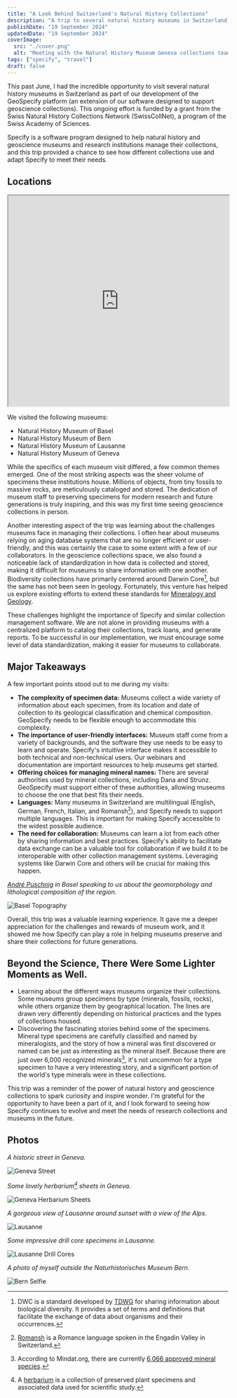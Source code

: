 ```yaml
---
title: "A Look Behind Switzerland's Natural History Collections"
description: "A trip to several natural history museums in Switzerland gave me a deeper appreciation for the challenges and rewards of museum work."
publishDate: "19 September 2024"
updatedDate: "19 September 2024"
coverImage:
  src: "./cover.png"
  alt: "Meeting with the Natural History Museum Geneva collections team"
tags: ["specify", "travel"]
draft: false
---
```


This past June, I had the incredible opportunity to visit several natural history museums in Switzerland as part of our development of the GeoSpecify platform (an extension of our software designed to support geoscience collections). This ongoing effort is funded by a grant from the Swiss Natural History Collections Network (SwissCollNet), a program of the Swiss Academy of Sciences.

Specify is a software program designed to help natural history and geoscience museums and research institutions manage their collections, and this trip provided a chance to see how different collections use and adapt Specify to meet their needs.

## Locations

<iframe src="https://www.google.com/maps/d/u/0/embed?mid=1ZykWkjf6ZLD2eE5kz0f-A9PA8c6iFSA&ehbc=2E312F&noprof=1" width="100%" height="480"></iframe>

We visited the following museums:
* Natural History Museum of Basel
* Natural History Museum of Bern
* Natural History Museum of Lausanne
* Natural History Museum of Geneva

While the specifics of each museum visit differed, a few common themes emerged. One of the most striking aspects was the sheer volume of specimens these institutions house. Millions of objects, from tiny fossils to massive rocks, are meticulously cataloged and stored. The dedication of museum staff to preserving specimens for modern research and future generations is truly inspiring, and this was my first time seeing geoscience collections in person.

Another interesting aspect of the trip was learning about the challenges museums face in managing their collections. I often hear about museums relying on aging database systems that are no longer efficient or user-friendly, and this was certainly the case to some extent with a few of our collaborators. In the geoscience collections space, we also found a noticeable lack of standardization in how data is collected and stored, making it difficult for museums to share information with one another. Biodiversity collections have primarily centered around Darwin Core[^1], but the same has not been seen in geology. Fortunately, this venture has helped us explore existing efforts to extend these standards for [Mineralogy and Geology](https://github.com/tdwg/efg).

These challenges highlight the importance of Specify and similar collection management software. We are not alone in providing museums with a centralized platform to catalog their collections, track loans, and generate reports. To be successful in our implementation, we must encourage some level of data standardization, making it easier for museums to collaborate.

## Major Takeaways

A few important points stood out to me during my visits:

* **The complexity of specimen data:** Museums collect a wide variety of information about each specimen, from its location and date of collection to its geological classification and chemical composition. GeoSpecify needs to be flexible enough to accommodate this complexity.
* **The importance of user-friendly interfaces:** Museum staff come from a variety of backgrounds, and the software they use needs to be easy to learn and operate. Specify's intuitive interface makes it accessible to both technical and non-technical users. Our webinars and documentation are important resources to help museums get started.
* **Offering choices for managing mineral names:** There are several authorities used by mineral collections, including Dana and Strunz. GeoSpecify must support either of these authorities, allowing museums to choose the one that best fits their needs.
* **Languages:** Many museums in Switzerland are multilingual (English, German, French, Italian, and Romansh[^3]), and Specify needs to support multiple languages. This is important for making Specify accessible to the widest possible audience.
* **The need for collaboration:** Museums can learn a lot from each other by sharing information and best practices. Specify's ability to facilitate data exchange can be a valuable tool for collaboration if we build it to be interoperable with other collection management systems. Leveraging systems like Darwin Core and others will be crucial for making this happen.

*[André Puschnig](https://www.nmbs.ch/en/museum/about-us/team/andre-puschnig.html) in Basel speaking to us about the geomorphology and lithological composition of the region.*

![Basel Topography](basel_topography_andre.jpeg)

Overall, this trip was a valuable learning experience. It gave me a deeper appreciation for the challenges and rewards of museum work, and it showed me how Specify can play a role in helping museums preserve and share their collections for future generations.

## **Beyond the Science, There Were Some Lighter Moments as Well.**

*  Learning about the different ways museums organize their collections. Some museums group specimens by type (minerals, fossils, rocks), while others organize them by geographical location. The lines are drawn very differently depending on historical practices and the types of collections housed.
*  Discovering the fascinating stories behind some of the specimens. Mineral type specimens are carefully classified and named by mineralogists, and the story of how a mineral was first discovered or named can be just as interesting as the mineral itself. Because there are just over 6,000 recognized minerals[^2], it's not uncommon for a type specimen to have a very interesting story, and a significant portion of the world's type minerals were in these collections.

This trip was a reminder of the power of natural history and geoscience collections to spark curiosity and inspire wonder. I'm grateful for the opportunity to have been a part of it, and I look forward to seeing how Specify continues to evolve and meet the needs of research collections and museums in the future.

## Photos

*A historic street in Geneva.* 

![Geneva Street](geneva_street.jpeg)

*Some lovely herbarium[^4] sheets in Geneva.*

![Geneva Herbarium Sheets](geneva_herb.jpeg)

*A gorgeous view of Lausanne around sunset with a view of the Alps.*

![Lausanne](lausanne.jpeg)

*Some impressive drill core specimens in Lausanne.*

![Lausanne Drill Cores](lausanne_drillcores.jpeg)

*A photo of myself outside the Naturhistorisches Museum Bern.*

![Bern Selfie](bern_self.jpeg)

[^1]: DWC is a standard developed by [TDWG](https://dwc.tdwg.org/terms/) for sharing information about biological diversity. It provides a set of terms and definitions that facilitate the exchange of data about organisms and their occurrences.
[^2]: According to Mindat.org, there are currently [6,066 approved mineral species](https://www.mindat.org/minerals.php).
[^3]: [Romansh](https://en.wikipedia.org/wiki/Romansh_language) is a Romance language spoken in the Engadin Valley in Switzerland.
[^4]: A [herbarium](https://en.wikipedia.org/wiki/Herbarium) is a collection of preserved plant specimens and associated data used for scientific study.
